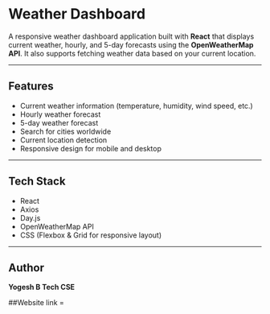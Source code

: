 # Weather Dashboard

A responsive weather dashboard application built with **React** that displays current weather, hourly, and 5-day forecasts using the **OpenWeatherMap API**. It also supports fetching weather data based on your current location.

---

## Features

- Current weather information (temperature, humidity, wind speed, etc.)
- Hourly weather forecast
- 5-day weather forecast
- Search for cities worldwide
- Current location detection
- Responsive design for mobile and desktop

---

## Tech Stack

- React
- Axios
- Day.js
- OpenWeatherMap API
- CSS (Flexbox & Grid for responsive layout)

---

## Author

**Yogesh B Tech CSE**

##Website link = 
